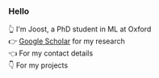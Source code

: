 ### Hello

👆 I'm Joost, a PhD student in ML at Oxford  
👉 [Google Scholar](https://scholar.google.com/citations?user=C0LaV8IAAAAJ) for my research  
👈 For my contact details  
👇 For my projects
